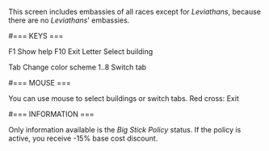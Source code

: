 This screen includes embassies of all races except for
_Leviathans_, because there are no _Leviathans_' embassies.

#=== KEYS ===

F1           Show help
F10          Exit
Letter       Select building

Tab          Change color scheme
1..8         Switch tab

#=== MOUSE ===

You can use mouse to select buildings or switch tabs.
Red cross: Exit

#=== INFORMATION ===

Only information available is the _Big Stick Policy_
status. If the policy is active, you receive -15%
base cost discount.
<END>
